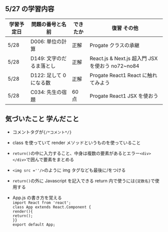 ## 5/27 の学習内容

| 学習予定日 | 問題の番号と名前         | できたか | 復習 その他                                      |
| ---------- | ------------------------ | -------- | ------------------------------------------------ |
| 5/28       | D006: 単位の計算         | 正解     | Progate クラスの承継                             |
| 5/28       | D149: 文字のだるま落とし | 正解     | React.js & Next.js 超入門 JSX を使おう no72~no84 |
| 5/28       | D122: 足して 0 になる数  | 正解     | Progate React1 React に触れてみよう              |
| 5/28       | C034: 先生の宿題         | 60 点    | Progate React1 JSX を使おう                      |

## 気づいたこと 学んだこと

- コメントタグが`{/*コメント*/}`

- class を使っていて render メソッドというものを使っていること

- `return()`の中に入力すること、中身は複数の要素があるとエラー`<div></div>`で囲んで要素をまとめる

- `<img src =''/>`のように img タグなども最後に/をつける

- `return()`の外に Javascript を記入できる return 内で使うには`{定数名}`で使用する

- App.js の書き方を覚える<br>`import React from 'react';`<br>`class App extends React.Component {`<br>`render(){`<br>`return();`<br>`}}`<br>`export default App;`
